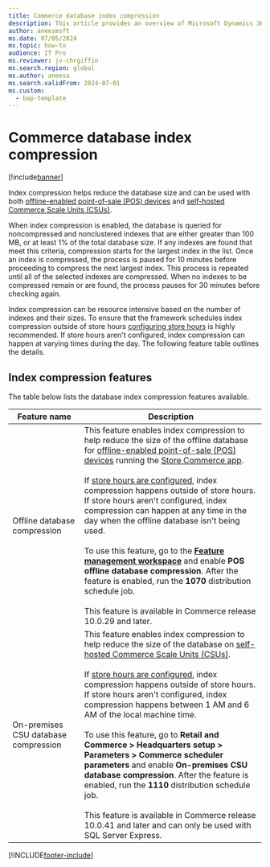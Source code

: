 ```yaml
---
title: Commerce database index compression
description: This article provides an overview of Microsoft Dynamics 365 Commerce database index compression features.
author: aneesmsft
ms.date: 07/05/2024
ms.topic: how-to
audience: IT Pro
ms.reviewer: jv-chrgiffin
ms.search.region: global
ms.author: aneesa
ms.search.validFrom: 2024-07-01
ms.custom: 
  - bap-template
---
```


# Commerce database index compression

[!include[banner](../includes/banner.md)]

Index compression helps reduce the database size and can be used with both [offline-enabled point-of-sale (POS) devices](pos-offline-functionality.md) and [self-hosted Commerce Scale Units (CSUs)](retail-store-system-begin.md).

When index compression is enabled, the database is queried for noncompressed and nonclustered indexes that are either greater than 100 MB, or at least 1% of the total database size. If any indexes are found that meet this criteria, compression starts for the largest index in the list. Once an index is compressed, the process is paused for 10 minutes before proceeding to compress the next largest index. This process is repeated until all of the selected indexes are compressed. When no indexes to be compressed remain or are found, the process pauses for 30 minutes before checking again.

Index compression can be resource intensive based on the number of indexes and their sizes. To ensure that the framework schedules index compression outside of store hours [configuring store hours](store-hours.md) is highly recommended. If store hours aren't configured, index compression can happen at varying times during the day. The following feature table outlines the details.

## Index compression features

The table below lists the database index compression features available.

| Feature name | Description |
|--------------|-------------|
| Offline database compression | This feature enables index compression to help reduce the size of the offline database for [offline-enabled point-of-sale (POS) devices](pos-offline-functionality.md) running the [Store Commerce app](store-commerce.md).<br/><br/>If [store hours are configured](store-hours.md), index compression happens outside of store hours. If store hours aren't configured, index compression can happen at any time in the day when the offline database isn't being used. <br/><br/>To use this feature, go to the [**Feature management workspace**](../../fin-ops-core/fin-ops/get-started/feature-management/feature-management-overview.md) and enable **POS offline database compression**. After the feature is enabled, run the **1070** distribution schedule job. <br/><br/>This feature is available in Commerce release 10.0.29 and later.|
| On-premises CSU database compression | This feature enables index compression to help reduce the size of the database on [self-hosted Commerce Scale Units (CSUs)](retail-store-system-begin.md). <br/><br/>If [store hours are configured](store-hours.md), index compression happens outside of store hours. If store hours aren't configured, index compression happens between 1 AM and 6 AM of the local machine time. <br/><br/>To use this feature, go to **Retail and Commerce > Headquarters setup > Parameters > Commerce scheduler parameters** and enable **On-premises CSU database compression**. After the feature is enabled, run the **1110** distribution schedule job. <br/><br/>This feature is available in Commerce release 10.0.41 and later and can only be used with SQL Server Express. |

[!INCLUDE[footer-include](../../includes/footer-banner.md)]
